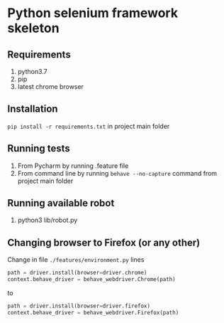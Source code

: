 # Python selenium framework skeleton

## Requirements
1. python3.7
2. pip
3. latest chrome browser

## Installation
`pip install -r requirements.txt` in project main folder

## Running tests
1. From Pycharm by running .feature file
2. From command line by running `behave --no-capture` command from project main folder

## Running available robot
1. python3 lib/robot.py
## Changing browser to Firefox (or any other)
Change in file `./features/environment.py` lines

```python
path = driver.install(browser=driver.chrome)
context.behave_driver = behave_webdriver.Chrome(path)
```

to 

```python
path = driver.install(browser=driver.firefox)
context.behave_driver = behave_webdriver.Firefox(path)
```